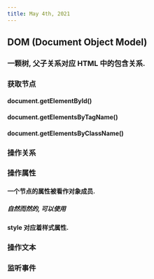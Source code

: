 ```yaml
---
title: May 4th, 2021
---
```


## DOM (Document Object Model)
### 一颗树, 父子关系对应 HTML 中的包含关系.
### 获取节点
#### document.getElementById(<id>)
#### document.getElementsByTagName(<name>)
#### document.getElementsByClassName(<name>)
### 操作关系
####
### 操作属性
#### 一个节点的属性被看作对象成员.
##### 自然而然的, 可以使用
#####
#### style 对应着样式属性.
### 操作文本
### 监听事件
